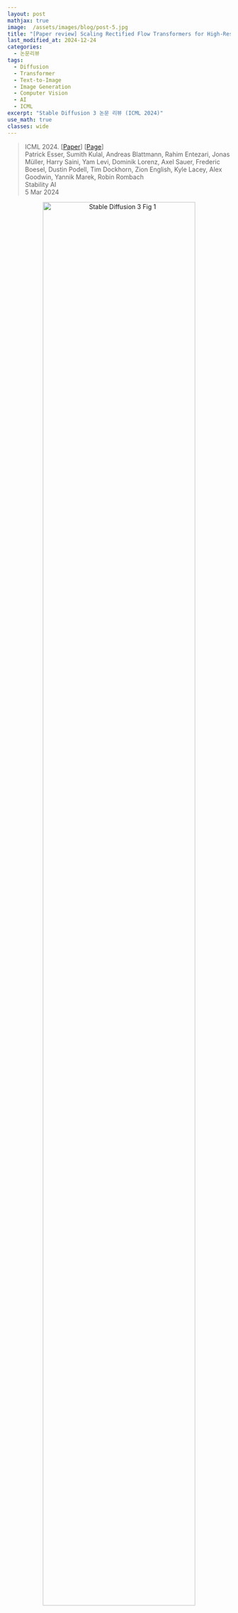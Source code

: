 ```yaml
---
layout: post
mathjax: true
image:  /assets/images/blog/post-5.jpg
title: "[Paper review] Scaling Rectified Flow Transformers for High-Resolution Image Synthesis (Stable Diffusion 3)"
last_modified_at: 2024-12-24
categories:
  - 논문리뷰
tags:
  - Diffusion
  - Transformer
  - Text-to-Image
  - Image Generation
  - Computer Vision
  - AI
  - ICML
excerpt: "Stable Diffusion 3 논문 리뷰 (ICML 2024)"
use_math: true
classes: wide
---
```


> ICML 2024. [[Paper](https://arxiv.org/abs/2403.03206)] [[Page](https://stability.ai/news/stable-diffusion-3-research-paper)]  
> Patrick Esser, Sumith Kulal, Andreas Blattmann, Rahim Entezari, Jonas Müller, Harry Saini, Yam Levi, Dominik Lorenz, Axel Sauer, Frederic Boesel, Dustin Podell, Tim Dockhorn, Zion English, Kyle Lacey, Alex Goodwin, Yannik Marek, Robin Rombach  
> Stability AI  
> 5 Mar 2024  

<figure>
  <div style="text-align:center">
    <img src="/_posts/pr/Diffusion/2024-12-24-stable/stable-diffusion-3-fig1.webp" alt="Stable Diffusion 3 Fig 1" style="width:90%;">
  </div>
</figure>

## Introduction
최근 몇 년 동안 diffusion model은 인상적인 일반화 능력을 갖추고 텍스트 입력에서 고해상도 이미지와 동영상을 생성하는 사실상의 접근 방식이 되었다. 반복적인 특성과 관련된 계산 비용, inference 중 긴 샘플링 시간으로 인해 diffusion model의 보다 효율적인 학습 및 더 빠른 샘플링을 위한 연구가 증가했다.

데이터에서 noise로의 forward 경로를 지정하면 효율적인 학습이 가능하지만, 어떤 경로를 선택해야 할지에 대한 의문도 제기된다. 이러한 선택은 샘플링에 중요한 영향을 미칠 수 있다. 예를 들어, 데이터에서 모든 noise를 제거하지 못하는 forward process는 학습 분포와 테스트 분포의 불일치를 초래하고 아티팩트를 생성할 수 있다. 중요한 점은 forward process의 선택이 학습된 backward process와 샘플링 효율성에도 영향을 미친다는 것이다. 곡선 경로는 프로세스를 시뮬레이션하기 위해 많은 step이 필요한 반면, 직선 경로는 하나의 step으로 시뮬레이션할 수 있으며 오차가 누적될 가능성이 적다. 각 step은 신경망 평가에 해당하므로 샘플링 속도에 직접적인 영향을 미친다.

본 논문은 forward 경로로 데이터와 noise를 직선으로 연결하는 Rectified Flow를 선택하였다. 이 rectified flow는 더 나은 이론적 속성을 가지고 있지만 아직 명확하게 확립되지 않았다. 지금까지 소규모 실험에서 몇 가지 장점이 경험적으로 입증되었지만 이는 대부분 클래스 조건부 모델에 국한되었다. 본 논문에서는 noise를 예측하는 diffusion model과 유사하게 rectified flow 모델에서 noise scale의 가중치를 재조정하였다. 대규모 연구를 통해 새로운 공식을 기존 diffusion model과 비교하고 그 이점을 보여주었다.

저자들은 고정된 텍스트 표현을 cross-attention을 통해 모델에 직접 공급하는 text-to-image 합성에 널리 사용되는 접근 방식이 이상적이지 않다는 것을 보여주고, 이미지와 텍스트 토큰 모두에 대한 학습 가능한 스트림을 통합하는 새로운 아키텍처를 제시하여 두 토큰 간의 양방향 정보 흐름을 가능하게 한다. 저자들은 이것을 개선된 rectified flow 공식과 결합하여 확장성을 조사하였으며, 예측 가능한 확장 추세가 있음을 보여주었다. 

## Simulation-Free Training of Flows
저자들은 noise 분포 $p_1$의 샘플 $x_1$과 데이터 분포 $p_0$의 샘플 $x_0$ 사이의 매핑을 상미분 방정식(ODE)에 따라 정의하는 생성 모델을 고려하였다.

$$
\begin{equation}
dy_t = v_\Theta (y_t, t) dt
\end{equation}
$$

그러나 이 식을 ODE solver로 풀면 특히 대규모 네트워크 아키텍처를 사용하는 경우 계산 비용이 많이 든다. 더 효율적인 대안은 $p_0$와 $p_1$ 사이의 확률 경로를 생성하는 벡터장 $u_t$를 직접 회귀시키는 것이다. 이러한 $u_t$를 구성하기 위해 $p_0$와 $p_1 = \mathcal{N}(0,I)$ 사이의 확률 경로 $p_t$에 해당하는 forward process를 다음과 같이 정의한다.

$$
\begin{equation}
z_t = a_t x_0 + b_t \epsilon \quad \textrm{where} \; \epsilon \sim \mathcal{N} (0,I)
\end{equation}
$$

$a_0 = 1$, $b_0 = 0$, $a_1 = 0$, $b_1 = 1$인 경우, marginal

$$
\begin{equation}
p_t (z_t) = \mathbb{E}_{\epsilon \sim \mathcal{N}(0,I)} p_t (z_t \vert \epsilon)
\end{equation}
$$

은 데이터 분포와 noise 분포 모두에서 일치한다.

$z_t$, $x_0$, $\epsilon$ 사이의 관계를 표현하기 위해 $\psi_t$와 $u_t$를 다음과 같이 도입한다.

$$
\begin{aligned}
\psi_t (\cdot \vert \epsilon) &= x_0 \mapsto a_t x_0 + b_t \epsilon \\
u_t (z_t \vert \epsilon) &= \psi_t^\prime (\psi_t^{-1} (z \vert \epsilon) \vert \epsilon)
\end{aligned}
$$

$z_t$는 초기값이 $z_0 = x_0$인 ODE $z_t^\prime = u_t (z_t \vert \epsilon)$에 대한 해이므로 $u_t(\cdot \vert \epsilon)$는 $p_t (\cdot \vert \epsilon)$을 생성한다. 주목할 점은 조건부 벡터장 $u_t(\cdot \vert \epsilon)$을 사용하여 marginal 확률 경로 $p_t$를 생성하는 marginal 벡터장 $u_t$를 구성할 수 있다는 것이다.

$$
\begin{equation}
u_t (z) = \mathbb{E}_{\epsilon \sim \mathcal{N}(0,I)} u_t (z \vert \epsilon) \frac{p_t (z \vert \epsilon)}{p_t (z)}
\end{equation}
$$

위 식의 marginalization으로 인해 Flow Matching 목적 함수

$$
\begin{equation}
\mathcal{L}_\textrm{FM} = \mathbb{E}_{t, p_t (z)} \| v_\Theta (z, t) - u_t (z) \|_2^2
\end{equation}
$$

를 사용하여 $u_t$를 직접 회귀시키는 것은 어려운 반면, 조건부 벡터장 $u_t(z \vert \epsilon)$을 사용하는 **Conditional Flow Matching**

$$
\begin{equation}
\mathcal{L}_\textrm{CFM} = \mathbb{E}_{t, p_t (z \vert \epsilon), p_t (z)} \| v_\Theta (z, t) - u_t (z \vert \epsilon) \|_2^2
\end{equation}
$$

은 동등하면서도 다루기 쉬운 목적 함수를 제공한다.

Loss를 명시적인 형태로 변환하기 위해

$$
\begin{aligned}
\psi_t^\prime (x_0 \vert \epsilon) &= a_t^\prime x_0 + b_t^\prime \epsilon \\
\psi_t^{-1} (z \vert \epsilon) &= \frac{z - b_t \epsilon}{a_t}
\end{aligned}
$$

를 $$u_t (z \vert \epsilon) = \psi_t^\prime (\psi_t^{-1} (z \vert \epsilon) \vert \epsilon)$$에 대입한다.

$$
\begin{equation}
z_t^\prime = u_t (z_t \vert \epsilon) = \frac{a_t^\prime}{a_t} z_t - \epsilon b_t \left( \frac{a_t^\prime}{a_t} - \frac{b_t^\prime}{b_t} \right)
\end{equation}
$$

Signal-to-noise ratio (SNR) $$\lambda_t := \log \frac{a_t^2}{b_t^2}$$을 고려하자. $$\lambda_t^\prime - 2 (\frac{a_t^\prime}{a_t} - \frac{b_t^\prime}{b_t})$$을 위 식에 대입한다. 

$$
\begin{equation}
u_t (z_t \vert \epsilon) = \frac{a_t^\prime}{a_t} z_t - \frac{b_t}{2} \lambda_t^\prime \epsilon
\end{equation}
$$

그런 다음, $$\mathcal{L}_\textrm{CFM}$$을 noise 예측 목적 함수로 reparameterize하기 위해 위 식을 사용한다. 

$$
\begin{aligned}
\mathcal{L}_\textrm{CFM} &= \mathbb{E}_{t, p_t (z \vert \epsilon), p_t (z)} \| v_\Theta (z, t) - \frac{a_t^\prime}{a_t} z + \frac{b_t}{2} \lambda_t^\prime \epsilon \|_2^2 \\
&= \mathbb{E}_{t, p_t (z \vert \epsilon), p_t (z)} \left(-\frac{b_t}{2} \lambda_t^\prime \right)^2 \| \epsilon_\Theta (z, t) - \epsilon \|_2^2
\end{aligned}
$$

여기서 $$\epsilon_\Theta = \frac{-2}{\lambda_t^\prime b_t} (v_\Theta - \frac{a_t^\prime}{a_t} z)$$이다. 

위 loss의 최적값은 시간에 의존하는 가중치를 도입할 때 변경되지 않는다. 따라서 최적화 경로에 영향을 줄 수 있는 다양한 가중치를 loss function에 도입할 수 있다. 

$$
\begin{equation}
\mathcal{L}_w (x_0) = -\frac{1}{2} \mathbb{E}_{t \sim \mathcal{U}(t), \epsilon \sim \mathcal{N}(0,I)} [w_t \lambda_t^\prime \| \epsilon_\Theta (z_t, t) - \epsilon \|^2] \\
\textrm{where} \; w_t = -\frac{1}{2} \lambda_t^\prime b_t^2
\end{equation}
$$

## Flow Trajectories
저자들은 위의 식에 대한 다양한 변형을 고려하였다. 

#### Rectified Flow
Rectified Flow (RF)는 데이터 분포와 정규 분포 사이의 직선 경로로 forward process를 정의한다.

$$
\begin{equation}
z_t = (1 - t) x_0 + t \epsilon
\end{equation}
$$

$$\mathcal{L}_\textrm{CFM}$$을 사용하며, 이는 $w_t = \frac{t}{1-t}$에 해당한다. 네트워크 출력은 $v_\Theta$이다. 

#### EDM
EDM은 다음과 같은 형태의 forward process를 사용한다.

$$
\begin{equation}
z_t = x_0 + b_t \epsilon, \quad \textrm{where} \; b_t = \exp F_\mathcal{N}^{-1} (t \vert P_m, P_s^2)
\end{equation}
$$

$$F_\mathcal{N}^{-1}$$은 평균이 $P_m$이고 분산이 $P_s^2$인 정규 분포의 quantile function이다. SNR $$\lambda_t$$의 분포는 다음과 같다.

$$
\begin{equation}
\lambda_t \sim \mathcal{N} (-2P_m, (2P_s)^2), \quad t \sim \mathcal{U}(0, 1)
\end{equation}
$$

네트워크는 $\textbf{F}$-prediction을 통해 parameterize되고 loss는 $$\mathcal{L}_{w_t^\textrm{EDM}}$$로 쓸 수 있다. 

$$
\begin{equation}
w_t^\textrm{EDM} = \mathcal{N}(\lambda_t \vert -2 P_m, (2P_s)^2) (e^{-\lambda_t} + 0.5^2)
\end{equation}
$$

#### Cosine
Improved DDPM은 다음과 같은 형태의 forward process를 제안했다.

$$
\begin{equation}
z_t = \cos (\frac{\pi}{2}t) x_0 + \sin (\frac{\pi}{2}t)\epsilon
\end{equation}
$$

이는 $\epsilon$-prediction loss와 결합하면 가중치는 $$w_t = \textrm{sech}(\frac{\lambda_t}{2})$$이며, $v$-prediction loss와 결합하면 가중치는 $$w_t = \exp(\frac{\lambda_t}{2})$$이다. 

#### (LDM-)Linear
LDM은 DDPM schedule을 수정하여 사용한다. 둘 다 variance preserving schedule, 즉 $$b_t = \sqrt{1 - a_t^2}$$이고, diffusion 계수 $$\beta_t$$에 따라 $a_t$를 다음과 같이 정의한다. 

$$
\begin{equation}
a_t = \left( \prod_{s=0}^t (1 - \beta_s) \right)^{1/2}
\end{equation}
$$

주어진 경계 값 $$\beta_0$$와 $$\beta_{T-1}$$에 대해, DDPM은

$$
\begin{equation}
\beta_t = \beta_0 + \frac{t}{T-1}(\beta_{T-1} - \beta_0)
\end{equation}
$$

를 사용하고, LDM은

$$
\begin{equation}
\beta_t = \left( \sqrt{\beta_0} + \frac{t}{T-1} (\sqrt{\beta_{T-1}} - \sqrt{\beta_0}) \right)^2
\end{equation}
$$

을 사용한다. 

### 1. Tailored SNR Samplers for RF models
RF loss는 $[0, 1]$의 모든 timestep에서 속도 $v_\Theta$를 균일하게 학습시킨다. 그러나 직관적으로 예측해야 하는 속도 $\epsilon − x_0$는 $[0, 1]$의 중간에 있는 $t$에 대해 더 어렵다. $t = 0$의 경우 최적 예측은 $p_1$의 평균이고 $t = 1$의 경우 최적 예측은 $p_0$의 평균이기 때문이다. 

일반적으로 $t$에 대한 분포를 uniform distribution $\mathcal{U}(t)$에서 density가 $\pi(t)$인 분포로 변경하는 것은 $$\mathcal{L}_{w_t^\pi}$$와 동일하다.

$$
\begin{equation}
w_t^\pi = \frac{t}{1-t} \pi (t)
\end{equation}
$$

따라서 중간 timestep을 더 자주 샘플링하여 더 많은 가중치를 부여하는 것을 목표로 한다. 

#### Logit-Normal Sampling
중간 timestep에 더 많은 가중치를 두는 분포에 대한 한 가지 옵션은 logit-normal distribution이다. 

$$
\begin{equation}
\pi_\textrm{ln} (t; m, s) = \frac{1}{s \sqrt{2 \pi}} \frac{1}{t(1-t)} \exp \left( - \frac{(\log\frac{t}{1-t} - m)^2}{2s^2} \right)
\end{equation}
$$

$m$은 location 파라미터이고 $s$는 scale 파라미터이다. Location 파라미터가 음수면 timestep이 데이터 $p_0$로 편향되고, 양수면 noise $p_1$으로 편향된다. Scale 파라미터는 분포의 폭을 제어한다.

실제로는 정규 분포 $u \sim \mathcal{N}(u; m, s)$에서 확률 변수 $u$를 샘플링하고 표준 logistic function에 매핑한다. 

#### Mode Sampling with Heavy Tails
Logit-normal density는 항상 끝점 0과 1에서 값이 0이 된다. 이것이 성능에 부정적인 영향을 미치는지를 확인하기 위해, 저자들은 $[0, 1]$에 대해 엄격하게 양의 density를 갖는 timestep 샘플링 분포도 사용하였다. Scale 파라미터가 $s$인 경우, 다음과 같이 정의된다.

$$
\begin{equation}
\pi_\textrm{mode}(t; s) = \left\vert \frac{d}{dt} f_\textrm{mode}^{-1} (t) \right\vert \\
\textrm{where} \; f_\textrm{mode} (u; s) = 1 - u - s \cdot \left( \cos^2 (\frac{\pi}{2} u) - 1 + u \right)
\end{equation}
$$

Scale 파라미터 $s$는 샘플링 중에 중간점($s>0$) 또는 끝점($s<0$)이 선호되는 정도를 제어한다. 또한 $s = 0$이면, $\pi_\textrm{mode}(t; s=0) = \mathcal{U}(t)$이다. 

#### CosMap
마지막으로, 저자들은 RF에서 cosine schedule도 고려하였다. 특히, log-snr이 cosine schedule의 log-snr과 일치하는 매핑 $f : u \mapsto f(u) = t$을 찾는다. 

$$
\begin{equation}
2 \log \frac{\cos (\frac{\pi}{2}u)}{\sin (\frac{\pi}{2}u)} = 2 \log \frac{1 - f(u)}{f(u)}
\end{equation}
$$

$f$에 대해 풀면 $u \sim \mathcal{U}(u)$에 대해 다음을 얻는다.

$$
\begin{equation}
t = f(u) = 1 - \frac{1}{\tan (\frac{\pi}{2}u) + 1}
\end{equation}
$$

따라서 density는 다음과 같다. 

$$
\begin{equation}
\pi_\textrm{CosMap} (t) = \left\vert \frac{d}{dt} f^{-1} (t) \right\vert = \frac{2}{\pi - 2 \pi t + 2 \pi t^2}
\end{equation}
$$

## Text-to-Image Architecture
<figure>
  <div style="text-align:center">
    <img src="/_posts/pr/Diffusion/2024-12-24-stable/stable-diffusion-3-fig2.webp" alt="Stable Diffusion 3 Fig 2" style="width:90%;">
  </div>
</figure>

<br>
텍스트를 조건으로 이미지를 샘플링 하기 위해, 모델은 텍스트와 이미지라는 두 가지 모달리티를 모두 고려해야 한다. 일반적인 설정은 LDM을 따라 사전 학습된 오토인코더의 latent space에서 text-to-image 모델을 학습시킨다. 텍스트 컨디셔닝 $c$는 사전 학습된 텍스트 모델을 사용하여 인코딩된다. 

#### Multimodal Diffusion Backbone
아키텍처는 DiT를 기반으로 한다. DiT는 클래스 조건부 이미지 생성만을 고려하고 변조 메커니즘을 사용하여 diffusion process의 timestep과 클래스 레이블을 컨디셔닝한다. 이와 마찬가지로 timestep $t$와 $$c_\textrm{vec}$$의 임베딩을 modulation 메커니즘의 입력으로 사용한다. 그러나 pooling된 텍스트 표현은 텍스트 입력에 대한 대략적인 정보만 유지하므로 네트워크는 시퀀스 표현 $$c_\textrm{ctxt}$$의 정보도 필요로 한다.

텍스트와 이미지 입력의 임베딩으로 구성된 시퀀스를 구성한다. 구체적으로, 위치 인코딩을 추가하고 latent 픽셀 표현 $x \in \mathbb{R}^{h \times w \times c}$의 2$\times$2 패치를 길이가 $\frac{hw}{4}$인 패치 인코딩 시퀀스로 flatten한다. 이 패치 인코딩과 텍스트 인코딩 $$c_\textrm{ctxt}$$를 공통 차원에 임베딩한 후, 두 시퀀스를 concat한다. 그런 다음 DiT를 따르고 modulated attention과 MLP의 시퀀스를 적용한다.

텍스트와 이미지 임베딩은 개념적으로 상당히 다르기 때문에 두 모달리티에 대해 각각 별도의 가중치를 사용한다. 이는 각 모달리티에 대해 두 개의 독립적인 transformer를 갖는 것과 동일하지만, attention 연산을 위해 두 모달리티의 시퀀스를 결합하여 두 표현이 각자의 공간에서 작동하면서도 다른 표현을 고려할 수 있도록 한다.

저자들은 스케일링 실험을 위해 모델의 깊이 $d$, 즉 attention block의 수에 따라 모델의 크기를 조절하였다. 이를 위해 hidden size를 $64d$로 설정하고 attention head의 수를 $d$로 설정하였다. 

## Experiments
### 1. Improving Rectified Flows
저자들은 61개의 서로 다른 구성을 가진 모델을 학습시켰다. 다음은 학습된 모델들에 대한 (왼쪽) 평균 순위와 (오른쪽) metric을 비교한 표이다. 

<figure>
  <div style="display: flex; align-items: end; justify-content: center">
    <img src="/_posts/pr/Diffusion/2024-12-24-stable/stable-diffusion-3-table1.webp" alt="Comparison Table 1" style="width:40%;">
    <div style="flex-grow: 0; width: 3%;"></div>
    <img src="/_posts/pr/Diffusion/2024-12-24-stable/stable-diffusion-3-table2.webp" alt="Comparison Table 2" style="width:45%;">
  </div>
</figure>
<br>

다음은 샘플링 step 수에 대한 FID를 비교한 그래프이다. 

<figure>
  <div style="text-align:center">
    <img src="/_posts/pr/Diffusion/2024-12-24-stable/stable-diffusion-3-fig3.webp" alt="Stable Diffusion 3 Fig 3" style="width:90%;">
  </div>
</figure>

### 2. Improving Modality Specific Representations
다음은 오토인코더의 채널 수에 대한 ablation 결과이다. 

<figure>
  <div style="text-align:center">
    <img src="/_posts/pr/Diffusion/2024-12-24-stable/stable-diffusion-3-fig4.webp" alt="Stable Diffusion 3 Fig 4" style="width:90%;">
  </div>
</figure>
<br>
다음은 원래 캡션을 사용하였을 때와 원래 캡션과 [CogVLM](https://arxiv.org/abs/2311.03079)으로 생성된 캡션을 반반 섞어서 사용하였을 때의 결과이다.

<figure>
  <div style="text-align:center">
    <img src="/_posts/pr/Diffusion/2024-12-24-stable/stable-diffusion-3-table4.webp" alt="Table 4" style="width:40%;">
  </div>
</figure>
<br>

다음은 모델 backbone에 대한 ablation 결과이다. (MM-DiT가 본 논문에서 제안된 아키텍처)

<figure>
  <div style="text-align:center">
    <img src="/_posts/pr/Diffusion/2024-12-24-stable/stable-diffusion-3-fig4.webp" alt="Figure 4" style="width:67%;">
  </div>
</figure>

### 3. Training at Scale
##### QK 정규화
저자들은 모든 모델을 256$\times$256 크기의 저해상도 이미지에서 사전 학습시킨 다음, 혼합된 종횡비를 가진 더 높은 해상도에서 모델을 fine-tuning하였다. 고해상도로 이동하면 mixed precision 학습이 불안정해지고 loss가 발산할 수 있다. 이는 full precision 학습으로 전환하면 해결할 수 있지만 mixed precision 학습에 비해 성능이 약 2배 떨어진다. 

ViT-22B 논문에서는 attention 엔트로피가 통제 불가능하게 증가하기 때문에 대형 ViT의 학습이 발산한다는 것을 관찰했으며, 이를 방지하기 위해 attention 연산 전에 query와 key를 정규화할 것을 제안하였다. 저자들은 이 접근 방식을 따르고 MMDiT 아키텍처의 두 스트림 모두에서 학습 가능한 RMSNorm을 모델에 사용한다. 

<figure>
  <div style="text-align:center">
    <img src="/_posts/pr/Diffusion/2024-12-24-stable/stable-diffusion-3-fig5.webp" alt="Figure 5" style="width:65%;">
  </div>
</figure>
<br>

위 그림에서 볼 수 있듯이, 추가적인 정규화는 attention logit 성장의 불안정성을 방지하며, bf16 mixed precision에서 효율적인 학습을 가능하게 한다. 이 기술은 사전 학습 중에 정규화를 사용하지 않은 모델에도 적용할 수 있다. 모델은 추가 정규화 레이어에 빠르게 적응하고 보다 안정적으로 학습한다. 

##### 다양한 종횡비를 위한 위치 임베딩
저자들은 고정된 256$\times$256 해상도에서 학습한 후, 해상도를 높이고 유연한 종횡비로 inference를 가능하게 하는 것을 목표로 하였다. 2차원 위치 임베딩을 사용하므로 해상도에 따라 이를 조정해야 한다. 여러 종횡비 설정에서 임베딩을 직접 보간하면 측면 길이가 올바르게 반영되지 않는다. 대신 확장되고 보간된 위치 그리드를 조합하여 사용하고, 이후 주파수를 임베딩한다.

$S^2$개의 픽셀을 가진 타겟 해상도에 대해, bucketed sampling을 사용하여 각 batch가 균일한 크기 $H \times W \approx S^2$의 이미지로 구성되도록 한다. 최대 및 최소 학습 종횡비의 경우, 너비의 최대값 $$W_\textrm{max}$$와 높이의 최대값 $$H_\textrm{max}$$를 설정한다. Patching 후의 latent space에서의 크기에 따라 $$h_\textrm{max} = H_\textrm{max}/16$$, $$w_\textrm{max} = W_\textrm{max}/16$$, $$s = S/16$$로 둔다. 이 값들을 바탕으로 세로 위치 격자를 다음과 같이 구성한다.

$$
\begin{equation}
\left(\left( p - \frac{h_\textrm{max} - s}{2} \right) \cdot \frac{256}{S} \right)_{p=0}^{h_\textrm{max}-1}
\end{equation}
$$

그리고 가로 위치에 대해서도 동일한 방식으로 격자를 구성한다. 이후, 생성된 2D 위치 격자에서 중앙을 crop한 다음, 임베딩을 수행한다.

##### 해상도에 따른 timestep schedule shifting
직관적으로, 해상도가 높을수록 픽셀이 더 많으므로 신호를 파괴하기 위해 더 많은 noise가 필요하다. $n = H \cdot W$개의 픽셀을 가진 해상도에서, 모든 픽셀의 값이 $c \in \mathbb{R}$인 상수 이미지를 고려하자. 

$$
\begin{equation}
z_t = (1 − t) c \unicode{x1D7D9} + t \epsilon
\end{equation}
$$

$z_t$는 확률 변수 $Y = (1 − t)c + t\eta$에 대한 $n$개의 관측치를 제공한다. $\eta \sim \mathcal{N}(0,1)$이므로 $\mathbb{E}(Y) = (1 − t)c$이고 $\sigma(Y) = t$이다. 

따라서 $c = \frac{1}{1-t} \mathbb{E}(Y)$를 통해 $c$를 복구할 수 있다. $Y$의 표준 오차는 $\frac{t}{\sqrt{n}}$이기 때문에, $c$와 샘플 추정치 $\hat{c} = \frac{1}{1-t} \sum_{i=1}^n z_{t,i}$ 간의 오차는 $\sigma(t, n) = \frac{t}{1-t} \sqrt{\frac{1}{n}}$의 표준 편차를 갖는다. 따라서 이미 이미지 $z_0$가 픽셀 전체에서 일정하다는 것을 알고 있다면 $\sigma(t, n)$은 $z_0$에 대한 불확실성의 정도를 나타낸다. 예를 들어, 너비와 높이를 두 배로 하면 불확실성이 절반으로 줄어든다. 

이제 해상도 $n$의 timestep $t_n$을 해상도 $m$의 timestep $t_m$에 매핑하여, 즉 $\sigma (t_n, n) = \sigma (t_m, m)$을 풀어 동일한 불확실성 수준을 얻을 수 있다. 

$$
\begin{equation}
t_m = \frac{\sqrt{\frac{m}{n}} t_n}{1 + (\sqrt{\frac{m}{n}} - 1) t_n}
\end{equation}
$$

다음은 timestep schedule shifting 결과이다. 

<figure>
  <div style="text-align:center">
    <img src="/_posts/pr/Diffusion/2024-12-24-stable/stable-diffusion-3-fig6.webp" alt="Timestep Schedule Shifting" style="width:90%;">
  </div>
</figure>

다음은 SOTA 이미지 생성 모델들과의 인간 선호도 평가 결과이다. 

<figure>
  <div style="text-align:center">
    <img src="/_posts/pr/Diffusion/2024-12-24-stable/stable-diffusion-3-fig7.webp" alt="SOTA Model Human Evaluation" style="width:44%;">
  </div>
</figure>

다음은 기존 방법들과의 GenEval 비교 결과이다. 

<figure>
  <div style="text-align:center">
    <img src="/_posts/pr/Diffusion/2024-12-24-stable/stable-diffusion-3-table5.webp" alt="GenEval Comparison" style="width:65%;">
  </div>
</figure>

다음은 모델 크기에 따른 샘플링 효율성을 비교한 표이다. 

<figure>
  <div style="text-align:center">
    <img src="/_posts/pr/Diffusion/2024-12-24-stable/stable-diffusion-3-table6.webp" alt="Sampling Efficiency by Model Size" style="width:47%;">
  </div>
</figure>

다음은 스케일링의 정량적 효과를 비교한 그래프들이다. 

<figure>
  <div style="text-align:center">
    <img src="/_posts/pr/Diffusion/2024-12-24-stable/stable-diffusion-3-fig8.webp" alt="Quantitative Effects of Scaling" style="width:100%;">
  </div>
</figure>

다음은 T5 유무에 따른 결과를 비교한 것이다. T5를 제거해도 미적 품질 평가에는 영향이 없고 (승률 50%), 프롬프트 준수에도 영향이 미미한 반면 (승률 46%), 텍스트 생성 능력에 대한 기여도는 더 크다 (승률 38%).

<figure>
  <div style="text-align:center">
    <img src="/_posts/pr/Diffusion/2024-12-24-stable/stable-diffusion-3-fig9.webp" alt="Comparison of T5 Usage" style="width:80%;">
  </div>
</figure>
